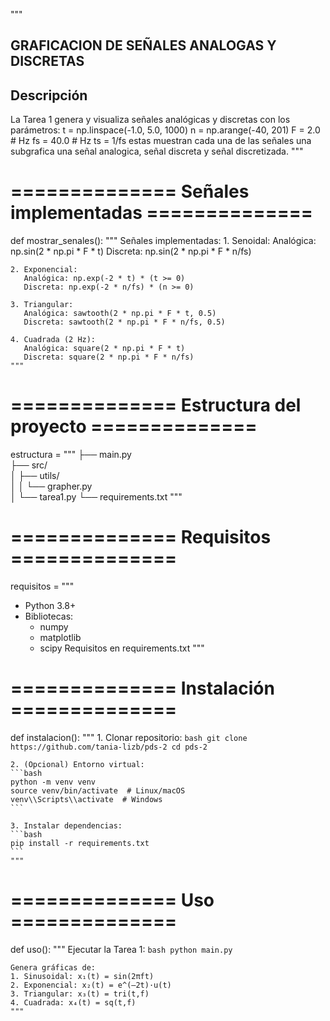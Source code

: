 """
## GRAFICACION DE SEÑALES ANALOGAS Y DISCRETAS

## Descripción
La Tarea 1 genera y visualiza señales analógicas y discretas con los parámetros:
t = np.linspace(-1.0, 5.0, 1000)
n = np.arange(-40, 201)
F = 2.0  # Hz
fs = 40.0  # Hz
ts = 1/fs
estas muestran cada una de las señales una subgrafica una señal analogica, señal discreta y señal discretizada.
"""

# ============== Señales implementadas ==============
def mostrar_senales():
    """
    Señales implementadas:
    1. Senoidal:
       Analógica: np.sin(2 * np.pi * F * t)
       Discreta: np.sin(2 * np.pi * F * n/fs)
    
    2. Exponencial:
       Analógica: np.exp(-2 * t) * (t >= 0)
       Discreta: np.exp(-2 * n/fs) * (n >= 0)
    
    3. Triangular:
       Analógica: sawtooth(2 * np.pi * F * t, 0.5)
       Discreta: sawtooth(2 * np.pi * F * n/fs, 0.5)
    
    4. Cuadrada (2 Hz):
       Analógica: square(2 * np.pi * F * t)
       Discreta: square(2 * np.pi * F * n/fs)
    """

# ============== Estructura del proyecto ==============
estructura = """
├── main.py  
├── src/  
│   ├── utils/  
│   │   └── grapher.py  
│   └── tarea1.py
└── requirements.txt
"""

# ============== Requisitos ==============
requisitos = """
- Python 3.8+
- Bibliotecas:
  - numpy
  - matplotlib
  - scipy
Requisitos en requirements.txt
"""

# ============== Instalación ==============
def instalacion():
    """
    1. Clonar repositorio:
    ```bash
    git clone https://github.com/tania-lizb/pds-2
    cd pds-2
    ```

    2. (Opcional) Entorno virtual:
    ```bash
    python -m venv venv
    source venv/bin/activate  # Linux/macOS
    venv\\Scripts\\activate  # Windows
    ```

    3. Instalar dependencias:
    ```bash
    pip install -r requirements.txt
    ```
    """

# ============== Uso ==============
def uso():
    """
    Ejecutar la Tarea 1:
    ```bash
    python main.py
    ```

    Genera gráficas de:
    1. Sinusoidal: x₁(t) = sin(2πft)
    2. Exponencial: x₂(t) = e^(–2t)·u(t)
    3. Triangular: x₃(t) = tri(t,f)
    4. Cuadrada: x₄(t) = sq(t,f)
    """

